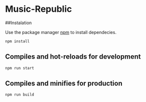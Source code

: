 # Music-Republic

##Instalation

Use the package manager [npm](https://nodejs.org/en/) to install dependecies.

```bash
npm install
```

## Compiles and hot-reloads for development

```bash
npm run start
```

## Compiles and minifies for production

```bash
npm run build
```